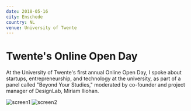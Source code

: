 ```yaml
---
date: 2018-05-16
city: Enschede
country: NL
venue: University of Twente
---
```


# Twente's Online Open Day

At the University of Twente's first annual Online Open Day, I spoke about startups, entrepreneurship, and technology at the university, as part of a panel called "Beyond Your Studies," moderated by co-founder and project manager of DesignLab, Miriam Iliohan.

![screen1](https://user-images.githubusercontent.com/2841780/97721056-fd59ee00-1aee-11eb-9647-8f991864e6eb.png)
![screen2](https://user-images.githubusercontent.com/2841780/97721058-fe8b1b00-1aee-11eb-9155-190dcef8b2e1.png)
